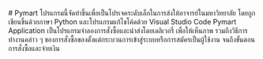 #   P y m a r t 
 
 โปรแกรมนี้จัดทำขึ้นเพื่อเป็นโปรเจคระดับเล็กในการส่งให้อาจารย์ในมหาวิทยาลัย โดยถูกเขียนขึ้นด้วยภาษา Python และโปรแกรมแก้ไขโค้ดด้วย Visual Studio Code
Pymart Application เป็นโปรแกรมจำลองการสั่งซื้อและนำส่งโดยเดลิเวอรี่ เพื่อให้เห็นภาพ รวมถึงวิธีการทำงานคล่าว ๆ ของการสั่งซื้อของตั้งแต่กระบวนการเข้าสู่ระบบหรือการสมัครเป็นผู้ใช้งาน จนถึงขั้นตอนการสั่งซื้อและจ่ายเงิน
